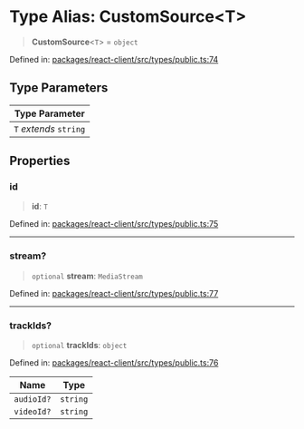 # Type Alias: CustomSource\<T\>

> **CustomSource**\<`T`\> = `object`

Defined in: [packages/react-client/src/types/public.ts:74](https://github.com/fishjam-cloud/web-client-sdk/blob/8be0da3efcdce0dec0a98faf77f65b941d4a7757/packages/react-client/src/types/public.ts#L74)

## Type Parameters

| Type Parameter |
| ------ |
| `T` *extends* `string` |

## Properties

### id

> **id**: `T`

Defined in: [packages/react-client/src/types/public.ts:75](https://github.com/fishjam-cloud/web-client-sdk/blob/8be0da3efcdce0dec0a98faf77f65b941d4a7757/packages/react-client/src/types/public.ts#L75)

***

### stream?

> `optional` **stream**: `MediaStream`

Defined in: [packages/react-client/src/types/public.ts:77](https://github.com/fishjam-cloud/web-client-sdk/blob/8be0da3efcdce0dec0a98faf77f65b941d4a7757/packages/react-client/src/types/public.ts#L77)

***

### trackIds?

> `optional` **trackIds**: `object`

Defined in: [packages/react-client/src/types/public.ts:76](https://github.com/fishjam-cloud/web-client-sdk/blob/8be0da3efcdce0dec0a98faf77f65b941d4a7757/packages/react-client/src/types/public.ts#L76)

| Name | Type |
| ------ | ------ |
| `audioId?` | `string` |
| `videoId?` | `string` |
